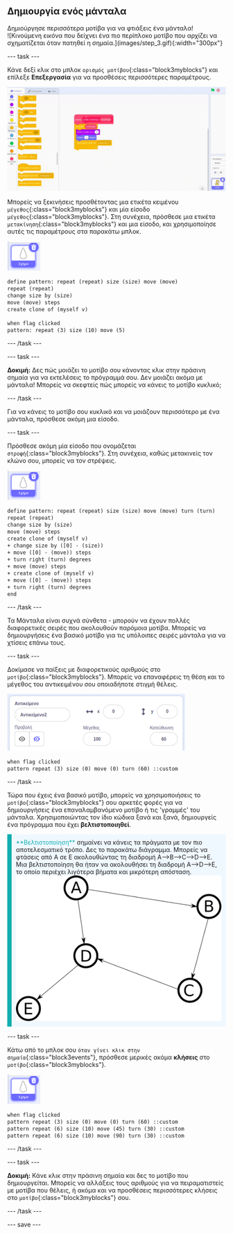 ## Δημιουργία ενός μάνταλα

<div style="display: flex; flex-wrap: wrap">
<div style="flex-basis: 200px; flex-grow: 1; margin-right: 15px;">
Δημιούργησε περισσότερα μοτίβα για να φτιάξεις ένα μάνταλα!
</div>
<div>
![Κινούμενη εικόνα που δείχνει ένα πιο περίπλοκο μοτίβο που αρχίζει να σχηματίζεται όταν πατηθεί η σημαία.](images/step_3.gif){:width="300px"}
</div>
</div>

--- task ---

Κάνε δεξί κλικ στο μπλοκ `ορισμός μοτίβου`{:class="block3myblocks"} και επίλεξε **Επεξεργασία** για να προσθέσεις περισσότερες παραμέτρους.

![Κινούμενη εικόνα που δείχνει την επεξεργασία των 'εντολών μου' για να προσθέσεις επιπλέον παραμέτρους.](images/edit-parameter.gif)

Μπορείς να ξεκινήσεις προσθέτοντας μια ετικέτα κειμένου `μέγεθος`{:class="block3myblocks"} και μία είσοδο `μέγεθος`{:class="block3myblocks"}. Στη συνέχεια, πρόσθεσε μια ετικέτα  `μετακίνηση`{:class="block3myblocks"} και μια είσοδο, και χρησιμοποίησε αυτές τις παραμέτρους στα παρακάτω μπλοκ.

![Το αντικείμενο σχήματος.](images/shape_sprite.png)

```blocks3
define pattern: repeat (repeat) size (size) move (move)
repeat (repeat)
change size by (size)
move (move) steps
create clone of (myself v)

when flag clicked
pattern: repeat (3) size (10) move (5)
```

--- /task ---

--- task ---

**Δοκιμή:** Δες πώς μοιάζει το μοτίβο σου κάνοντας κλικ στην πράσινη σημαία για να εκτελέσεις το πρόγραμμά σου. Δεν μοιάζει ακόμα με μάνταλα! Μπορείς να σκεφτείς πώς μπορείς να κάνεις το μοτίβο κυκλικό;

--- /task ---

Για να κάνεις το μοτίβο σου κυκλικό και να μοιάζουν περισσότερο με ένα μάνταλα, πρόσθεσε ακόμη μια είσοδο.

--- task ---

Πρόσθεσε ακόμη μία είσοδο που ονομάζεται `στροφή`{:class="block3myblocks"}. Στη συνέχεια, καθώς μετακινείς τον κλώνο σου, μπορείς να τον στρέψεις.

![Το αντικείμενο σχήματος.](images/shape_sprite.png)

```blocks3
define pattern: repeat (repeat) size (size) move (move) turn (turn)
repeat (repeat)
change size by (size)
move (move) steps
create clone of (myself v)
+ change size by ([0] - (size))
+ move ([0] - (move)) steps
+ turn right (turn) degrees
+ move (move) steps
+ create clone of (myself v)
+ move ([0] - (move)) steps
+ turn right (turn) degrees
end
```

--- /task ---

Τα Μάνταλα είναι συχνά σύνθετα - μπορούν να έχουν πολλές διαφορετικές σειρές που ακολουθούν παρόμοια μοτίβα. Μπορείς να δημιουργήσεις ένα βασικό μοτίβο για τις υπόλοιπες σειρές μάνταλα για να χτίσεις επάνω τους.

--- task ---

Δοκίμασε να παίξεις με διαφορετικούς αριθμούς στο `μοτίβο`{:class="block3myblocks"}. Μπορείς να επαναφέρεις τη θέση και το μέγεθος του αντικειμένου σου οποιαδήποτε στιγμή θέλεις.

![Εικόνα του πλαισίου ιδιοτήτων των αντικειμένων με το μέγεθος, συντεταγμένη x και συντεταγμένη y όλες μηδενικές.](images/reset-attributes.png)

```blocks3
when flag clicked
pattern repeat (3) size (0) move (0) turn (60) ::custom
```

--- /task ---


Τώρα που έχεις ένα βασικό μοτίβο, μπορείς να χρησιμοποιήσεις το `μοτίβο`{:class="block3myblocks"} σου αρκετές φορές για να δημιουργήσεις ένα επαναλαμβανόμενο μοτίβο ή τις 'γραμμές' του μάνταλα. Χρησιμοποιώντας τον ίδιο κώδικα ξανά και ξανά, δημιουργείς ένα πρόγραμμα που έχει **βελτιστοποιηθεί**.

<p style="border-left: solid; border-width:10px; border-color: #0faeb0; background-color: aliceblue; padding: 10px;">
<span style="color: #0faeb0">**Βελτιστοποίηση**</span> σημαίνει να κάνεις τα πράγματα με τον πιο αποτελεσματικό τρόπο. Δες το παρακάτω διάγραμμα. Μπορείς να φτάσεις από Α σε Ε ακολουθώντας τη διαδρομή A-->B-->C-->D-->E. Μια βελτιστοποίηση θα ήταν να ακολουθήσει τη διαδρομή A-->D-->E, το οποίο περιέχει λιγότερα βήματα και μικρότερη απόσταση.
<img src="images/map.png">
</p>

--- task ---

Κάτω από το μπλοκ σου `όταν γίνει κλικ στην σημαία`{:class="block3events"}, πρόσθεσε μερικές ακόμα **κλήσεις** στο `μοτίβο`{:class="block3myblocks"}.

![Το αντικείμενο σχήματος.](images/shape_sprite.png)

```blocks3
when flag clicked
pattern repeat (3) size (0) move (0) turn (60) ::custom
pattern repeat (6) size (10) move (45) turn (30) ::custom
pattern repeat (6) size (10) move (90) turn (30) ::custom
```

--- /task ---

--- task ---

**Δοκιμή:** Κάνε κλικ στην πράσινη σημαία και δες το μοτίβο που δημιουργείται. Μπορείς να αλλάξεις τους αριθμούς για να πειραματιστείς με μοτίβα που θέλεις, ή ακόμα και να προσθέσεις περισσότερες κλήσεις στο `μοτίβο`{:class="block3myblocks"} σου.

--- /task ---

--- save ---
